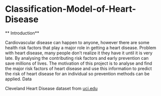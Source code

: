 # Classification-Model-of-Heart-Disease  
  
** Introduction**   

Cardiovascular disease can happen to anyone, however there are some health risk factors that play a major role in getting a heart disease. Problem with heart disease, many people don’t realize it they have it until it is very late. By analysing the contributing risk factors and early prevention can save millions of lives. The motivation of this project is to analyse and find the major risk factors of heart disease and use this information to predict the risk of heart disease for an individual so prevention methods can be applied.
Data  
   
Cleveland Heart Disease dataset from [uci.edu](https://www.kaggle.com/kingabzpro/cosmetics-ingredients)

